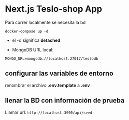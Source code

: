 # Next.js Teslo-shop App
Para correr localmente se necesita la bd
```
docker-compose up -d
```
* el -d significa __detached__

* MongoDB URL local:
```
MONGO_URL=mongodb://localhost:27017/teslodb
```

## configurar las variables de entorno

renombrar el archivo __.env.template__ a __.env__

## llenar la BD con información de prueba

Llamar url:
```http://localhost:3000/api/seed```